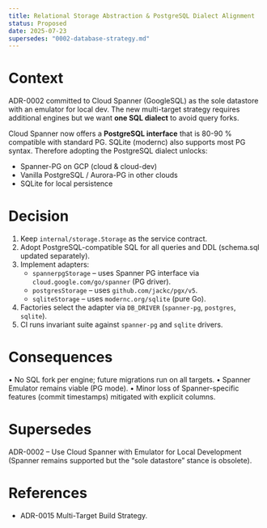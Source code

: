 ```yaml
---
title: Relational Storage Abstraction & PostgreSQL Dialect Alignment
status: Proposed
date: 2025-07-23
supersedes: "0002-database-strategy.md"
---
```


# Context

ADR-0002 committed to Cloud Spanner (GoogleSQL) as the sole datastore with an emulator for local dev. The new multi-target strategy requires additional engines but we want **one SQL dialect** to avoid query forks.

Cloud Spanner now offers a **PostgreSQL interface** that is 80-90 % compatible with standard PG. SQLite (modernc) also supports most PG syntax. Therefore adopting the PostgreSQL dialect unlocks:

* Spanner-PG on GCP (cloud & cloud-dev)
* Vanilla PostgreSQL / Aurora-PG in other clouds
* SQLite for local persistence

# Decision

1. Keep `internal/storage.Storage` as the service contract.
2. Adopt PostgreSQL-compatible SQL for all queries and DDL (schema.sql updated separately).
3. Implement adapters:
   * `spannerpgStorage` – uses Spanner PG interface via `cloud.google.com/go/spanner` (PG driver).
   * `postgresStorage` – uses `github.com/jackc/pgx/v5`.
   * `sqliteStorage` – uses `modernc.org/sqlite` (pure Go).
4. Factories select the adapter via `DB_DRIVER` (`spanner-pg`, `postgres`, `sqlite`).
5. CI runs invariant suite against `spanner-pg` and `sqlite` drivers.

# Consequences

• No SQL fork per engine; future migrations run on all targets.
• Spanner Emulator remains viable (PG mode).
• Minor loss of Spanner-specific features (commit timestamps) mitigated with explicit columns.

# Supersedes

ADR-0002 – Use Cloud Spanner with Emulator for Local Development (Spanner remains supported but the “sole datastore” stance is obsolete).

# References

* ADR-0015 Multi-Target Build Strategy. 